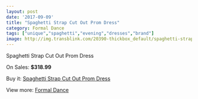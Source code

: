 ```yaml
---
layout: post
date: '2017-09-09'
title: "Spaghetti Strap Cut Out Prom Dress"
category: Formal Dance
tags: ["unique","spaghetti","evening","dresses","brand"]
image: http://img.transblink.com/20390-thickbox_default/spaghetti-strap-cut-out-prom-dress.jpg
---
```

Spaghetti Strap Cut Out Prom Dress

On Sales: **$318.99**
<a href="https://www.transblink.com/en/formal-dance/6436-spaghetti-strap-cut-out-prom-dress.html"><amp-img layout="responsive" width="600" height="600" src="//img.transblink.com/20390-thickbox_default/spaghetti-strap-cut-out-prom-dress.jpg" alt="Spaghetti Strap Cut Out Prom Dress 0" /></a>
<a href="https://www.transblink.com/en/formal-dance/6436-spaghetti-strap-cut-out-prom-dress.html"><amp-img layout="responsive" width="600" height="600" src="//img.transblink.com/20392-thickbox_default/spaghetti-strap-cut-out-prom-dress.jpg" alt="Spaghetti Strap Cut Out Prom Dress 1" /></a>
<a href="https://www.transblink.com/en/formal-dance/6436-spaghetti-strap-cut-out-prom-dress.html"><amp-img layout="responsive" width="600" height="600" src="//img.transblink.com/20391-thickbox_default/spaghetti-strap-cut-out-prom-dress.jpg" alt="Spaghetti Strap Cut Out Prom Dress 2" /></a>

Buy it: [Spaghetti Strap Cut Out Prom Dress](https://www.transblink.com/en/formal-dance/6436-spaghetti-strap-cut-out-prom-dress.html "Spaghetti Strap Cut Out Prom Dress")

View more: [Formal Dance](https://www.transblink.com/en/6-formal-dance "Formal Dance")